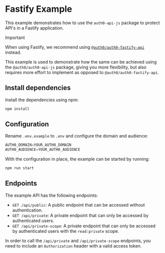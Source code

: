 # Fastify Example

This example demonstrates how to use the `auth0-api-js` package to protect API's in a Fastify application.

> [!IMPORTANT]  
> When using Fastify, we recommend using [`@auth0/auth0-fastify-api`](https://github.com/auth0/auth0-fastify/tree/main/packages/auth0-fastify-api) instead. 
>
> This example is used to demonstrate how the same can be achieved using the `@auth0/auth0-api-js` package, giving you more flexibility, but also requires more effort to implement as opposed to `@auth0/auth0-fastify-api`.

## Install dependencies

Install the dependencies using npm:

```bash
npm install
```

## Configuration

Rename `.env.example` to `.env` and configure the domain and audience:

```ts
AUTH0_DOMAIN=YOUR_AUTH0_DOMAIN
AUTH0_AUDIENCE=YOUR_AUTH0_AUDIENCE
```

With the configuration in place, the example can be started by running:

```bash
npm run start
``` 

## Endpoints

The example API has the following endpoints:

- `GET /api/public`: A public endpoint that can be accessed without authentication.
- `GET /api/private`: A private endpoint that can only be accessed by authenticated users.
- `GET /api/private-scope`: A private endpoint that can only be accessed by authenticated users with the `read:private` scope.

In order to call the `/api/private` and `/api/private-scope` endpoints, you need to include an `Authorization` header with a valid access token.
